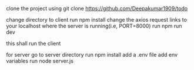 clone the project using
git clone https://github.com/Deepakumar1909/todo

change directory to client
run npm install
change the axios request links to your localhost where the server is running(i.e, PORT=8000)
run npm run dev

this shall run the client

for server 
go to server directory 
run npm install
add a .env file
add env variables
run node server.js
